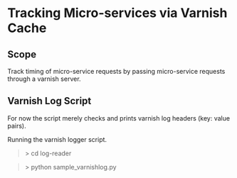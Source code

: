 # Tracking Micro-services via Varnish Cache #

## Scope ##

Track timing of micro-service requests by passing micro-service requests through a varnish server.



## Varnish Log Script ##

For now the script merely checks and prints varnish log headers (key: value pairs).

Running the varnish logger script.

> &gt; cd log-reader

> &gt; python sample_varnishlog.py

